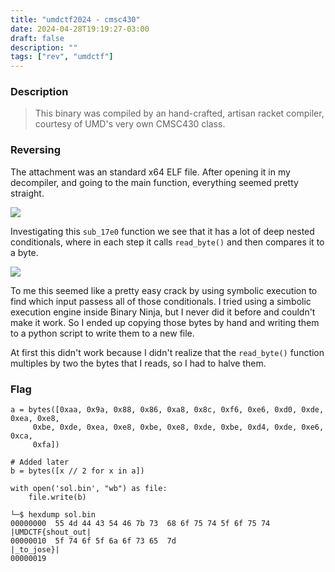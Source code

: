 ```yaml
---
title: "umdctf2024 - cmsc430"
date: 2024-04-28T19:19:27-03:00
draft: false
description: ""
tags: ["rev", "umdctf"]
---
```


### Description

> This binary was compiled by an hand-crafted, artisan racket compiler, courtesy of UMD's very own CMSC430 class.

### Reversing

The attachment was an standard x64 ELF file. After opening it in my
decompiler, and going to the main function, everything seemed pretty
straight.

![](/img/umdctf2024-0.png)


Investigating this `sub_17e0` function we see that it has a lot of deep nested conditionals, where in each step it calls `read_byte()` and then compares it to a byte.


![](/img/umdctf2024-1.png)

To me this seemed like a pretty easy crack by using symbolic execution to find which input passess all of those conditionals. I tried using a simbolic execution engine inside Binary Ninja, but I never did it before and couldn't make it work.
So I ended up copying those bytes by hand and writing them to a python script to write them to a new file.

At first this didn't work because I didn't realize that the `read_byte()` function multiples by two the bytes that I reads, so I had to halve them.

### Flag

```python3
a = bytes([0xaa, 0x9a, 0x88, 0x86, 0xa8, 0x8c, 0xf6, 0xe6, 0xd0, 0xde, 0xea, 0xe8,
     0xbe, 0xde, 0xea, 0xe8, 0xbe, 0xe8, 0xde, 0xbe, 0xd4, 0xde, 0xe6, 0xca,
     0xfa])

# Added later
b = bytes([x // 2 for x in a])

with open('sol.bin', "wb") as file:
    file.write(b)

```

```console
└─$ hexdump sol.bin
00000000  55 4d 44 43 54 46 7b 73  68 6f 75 74 5f 6f 75 74  |UMDCTF{shout_out|
00000010  5f 74 6f 5f 6a 6f 73 65  7d                       |_to_jose}|
00000019
```
